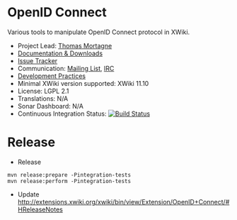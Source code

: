 # OpenID Connect

Various tools to manipulate OpenID Connect protocol in XWiki.

* Project Lead: [Thomas Mortagne](http://www.xwiki.org/xwiki/bin/view/XWiki/ThomasMortagne)
* [Documentation & Downloads](http://extensions.xwiki.org/xwiki/bin/view/Extension/OpenID%20Connect/)
* [Issue Tracker](http://jira.xwiki.org/browse/OIDC)
* Communication: [Mailing List](http://dev.xwiki.org/xwiki/bin/view/Community/MailingLists), [IRC](http://dev.xwiki.org/xwiki/bin/view/Community/IRC)
* [Development Practices](http://dev.xwiki.org)
* Minimal XWiki version supported: XWiki 11.10
* License: LGPL 2.1
* Translations: N/A
* Sonar Dashboard: N/A
* Continuous Integration Status: [![Build Status](https://ci.xwiki.org/buildStatus/icon?job=XWiki+Contrib%2Foidc%2Fmaster)](https://ci.xwiki.org/job/XWiki%20Contrib/job/oidc/job/master/)

# Release

* Release

```
mvn release:prepare -Pintegration-tests
mvn release:perform -Pintegration-tests
```

* Update http://extensions.xwiki.org/xwiki/bin/view/Extension/OpenID+Connect/#HReleaseNotes
